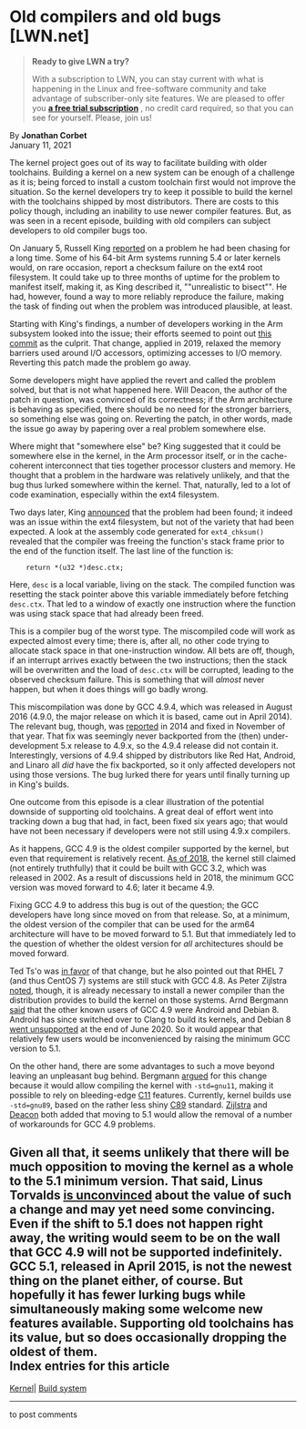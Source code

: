 # Old compilers and old bugs [LWN.net]

> **Ready to give LWN a try?**
> 
> With a subscription to LWN, you can stay current with what is happening in the Linux and free-software community and take advantage of subscriber-only site features. We are pleased to offer you **[a free trial subscription](https://lwn.net/Promo/nst-trial/claim)** , no credit card required, so that you can see for yourself. Please, join us! 

By **Jonathan Corbet**  
January 11, 2021 

The kernel project goes out of its way to facilitate building with older toolchains. Building a kernel on a new system can be enough of a challenge as it is; being forced to install a custom toolchain first would not improve the situation. So the kernel developers try to keep it possible to build the kernel with the toolchains shipped by most distributors. There are costs to this policy though, including an inability to use newer compiler features. But, as was seen in a recent episode, building with old compilers can subject developers to old compiler bugs too. 

On January 5, Russell King [reported](/ml/linux-kernel/20210105154726.GD1551@shell.armlinux.org.uk/) on a problem he had been chasing for a long time. Some of his 64-bit Arm systems running 5.4 or later kernels would, on rare occasion, report a checksum failure on the ext4 root filesystem. It could take up to three months of uptime for the problem to manifest itself, making it, as King described it, ""unrealistic to bisect"". He had, however, found a way to more reliably reproduce the failure, making the task of finding out when the problem was introduced plausible, at least. 

Starting with King's findings, a number of developers working in the Arm subsystem looked into the issue; their efforts seemed to point out [this commit](https://git.kernel.org/pub/scm/linux/kernel/git/torvalds/linux.git/commit/?id=22ec71615d82) as the culprit. That change, applied in 2019, relaxed the memory barriers used around I/O accessors, optimizing accesses to I/O memory. Reverting this patch made the problem go away. 

Some developers might have applied the revert and called the problem solved, but that is not what happened here. Will Deacon, the author of the patch in question, was convinced of its correctness; if the Arm architecture is behaving as specified, there should be no need for the stronger barriers, so something else was going on. Reverting the patch, in other words, made the issue go away by papering over a real problem somewhere else. 

Where might that "somewhere else" be? King suggested that it could be somewhere else in the kernel, in the Arm processor itself, or in the cache-coherent interconnect that ties together processor clusters and memory. He thought that a problem in the hardware was relatively unlikely, and that the bug thus lurked somewhere within the kernel. That, naturally, led to a lot of code examination, especially within the ext4 filesystem. 

Two days later, King [announced](/ml/linux-kernel/20210107111841.GN1551@shell.armlinux.org.uk/) that the problem had been found; it indeed was an issue within the ext4 filesystem, but not of the variety that had been expected. A look at the assembly code generated for `ext4_chksum()` revealed that the compiler was freeing the function's stack frame prior to the end of the function itself. The last line of the function is: 
    
    
        return *(u32 *)desc.ctx;
    

Here, `desc` is a local variable, living on the stack. The compiled function was resetting the stack pointer above this variable immediately before fetching `desc.ctx`. That led to a window of exactly one instruction where the function was using stack space that had already been freed. 

This is a compiler bug of the worst type. The miscompiled code will work as expected almost every time; there is, after all, no other code trying to allocate stack space in that one-instruction window. All bets are off, though, if an interrupt arrives exactly between the two instructions; then the stack will be overwritten and the load of `desc.ctx` will be corrupted, leading to the observed checksum failure. This is something that will _almost_ never happen, but when it does things will go badly wrong. 

This miscompilation was done by GCC 4.9.4, which was released in August 2016 (4.9.0, the major release on which it is based, came out in April 2014). The relevant bug, though, was [reported](https://gcc.gnu.org/bugzilla/show_bug.cgi?id=63293) in 2014 and fixed in November of that year. That fix was seemingly never backported from the (then) under-development 5.x release to 4.9.x, so the 4.9.4 release did not contain it. Interestingly, versions of 4.9.4 shipped by distributors like Red Hat, Android, and Linaro all _did_ have the fix backported, so it only affected developers not using those versions. The bug lurked there for years until finally turning up in King's builds. 

One outcome from this episode is a clear illustration of the potential downside of supporting old toolchains. A great deal of effort went into tracking down a bug that had, in fact, been fixed six years ago; that would have not been necessary if developers were not still using 4.9.x compilers. 

As it happens, GCC 4.9 is the oldest compiler supported by the kernel, but even that requirement is relatively recent. [As of 2018](/Articles/748074/), the kernel still claimed (not entirely truthfully) that it could be built with GCC 3.2, which was released in 2002. As a result of discussions held in 2018, the minimum GCC version was moved forward to 4.6; later it became 4.9. 

Fixing GCC 4.9 to address this bug is out of the question; the GCC developers have long since moved on from that release. So, at a minimum, the oldest version of the compiler that can be used for the arm64 architecture will have to be moved forward to 5.1. But that immediately led to the question of whether the oldest version for _all_ architectures should be moved forward. 

Ted Ts'o was [in favor](/ml/linux-kernel/X/c2aqSvYCaB9sR6@mit.edu/) of that change, but he also pointed out that RHEL 7 (and thus CentOS 7) systems are still stuck with GCC 4.8. As Peter Zijlstra [noted](/ml/linux-kernel/X/giM+tM3FGVj0Np@hirez.programming.kicks-ass.net/), though, it is already necessary to install a newer compiler than the distribution provides to build the kernel on those systems. Arnd Bergmann [said](/ml/linux-kernel/CAK8P3a2svyz1KXSqSUMVeDqdag4f1VcERH9jpECSLsn-FWvZbw@mail.gmail.com/) that the other known users of GCC 4.9 were Android and Debian 8. Android has since switched over to Clang to build its kernels, and Debian 8 [went unsupported](https://www.debian.org/News/2020/20200709) at the end of June 2020. So it would appear that relatively few users would be inconvenienced by raising the minimum GCC version to 5.1. 

On the other hand, there are some advantages to such a move beyond leaving an unpleasant bug behind. Bergmann [argued](/ml/linux-kernel/CAK8P3a2J8fLjPhyV0XUeuRBdSo6rz1gU4wrQRyfzKQvwhf22ag@mail.gmail.com/) for this change because it would allow compiling the kernel with `-std=gnu11`, making it possible to rely on bleeding-edge [C11](https://en.wikipedia.org/wiki/ANSI_C#C11) features. Currently, kernel builds use `-std=gnu89`, based on the rather less shiny [C89](https://en.wikipedia.org/wiki/ANSI_C#C89) standard. [Zijlstra](/ml/linux-kernel/X/gkMmObbkI4+ip/@hirez.programming.kicks-ass.net/) and [Deacon](/ml/linux-kernel/20210108092655.GA4031@willie-the-truck/) both added that moving to 5.1 would allow the removal of a number of workarounds for GCC 4.9 problems. 

Given all that, it seems unlikely that there will be much opposition to moving the kernel as a whole to the 5.1 minimum version. That said, Linus Torvalds [is unconvinced](/ml/linux-kernel/CAHk-=whnKkj5CSbj-uG_MVVUsPZ6ppd_MFhZf_kpXDkh2MAVRA@mail.gmail.com/) about the value of such a change and may yet need some convincing. Even if the shift to 5.1 does not happen right away, the writing would seem to be on the wall that GCC 4.9 will not be supported indefinitely. GCC 5.1, released in April 2015, is not the newest thing on the planet either, of course. But hopefully it has fewer lurking bugs while simultaneously making some welcome new features available. Supporting old toolchains has its value, but so does occasionally dropping the oldest of them.  
Index entries for this article  
---  
[Kernel](/Kernel/Index)| [Build system](/Kernel/Index#Build_system)  
  


* * *

to post comments 

